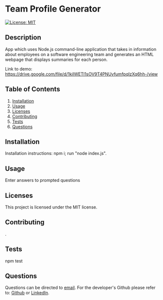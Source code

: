 # Team Profile Generator
[![License: MIT](https://img.shields.io/badge/License-MIT-yellow.svg)](https://opensource.org/licenses/MIT)
## Description
App which uses Node.js command-line application that takes in information about employees on a software engineering team and generates an HTML webpage that displays summaries for each person. 

Link to demo: https://drive.google.com/file/d/1kiIWETl1sOV9T4PNUvfumfpqIzXq6hh-/view 
## Table of Contents
1. [Installation](#installation)
2. [Usage](#usage)
3. [Licenses](#licenses)
4. [Contributing](#contributing)
5. [Tests](#tests)
6. [Questions](#questions)
## Installation
Installation instructions: npm i; run "node index.js".
## Usage
Enter answers to prompted questions
## Licenses
This project is licensed under the MIT license.
## Contributing
.
## Tests
npm test
## Questions
Questions can be directed to [email](Zane.Sharif@gmail.com). For the developer's Github please refer to: [Github](github.com/Varthara) or [LinkedIn](https://www.linkedin.com/in/zane-sharif-486b15152/).
